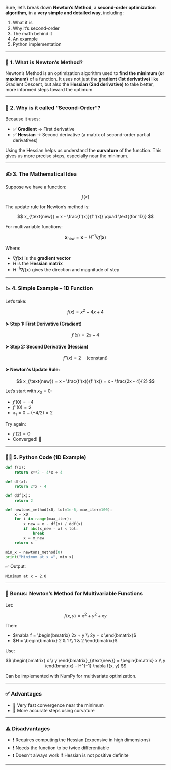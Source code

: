 Sure, let’s break down **Newton’s Method**, a **second-order optimization algorithm**, in a **very simple and detailed way**, including:

1. What it is
2. Why it’s second-order
3. The math behind it
4. An example
5. Python implementation

---

### 🧠 1. What is Newton’s Method?

Newton’s Method is an optimization algorithm used to **find the minimum (or maximum)** of a function. It uses not just the **gradient (1st derivative)** like Gradient Descent, but also the **Hessian (2nd derivative)** to take better, more informed steps toward the optimum.

---

### 🧮 2. Why is it called “Second-Order”?

Because it uses:

* ✅ **Gradient** → First derivative
* ✅ **Hessian** → Second derivative (a matrix of second-order partial derivatives)

Using the Hessian helps us understand the **curvature** of the function. This gives us more precise steps, especially near the minimum.

---

### ✍️ 3. The Mathematical Idea

Suppose we have a function:

$$
f(x)
$$

The update rule for Newton’s method is:

$$
x_{\text{new}} = x - \frac{f'(x)}{f''(x)} \quad \text{(for 1D)}
$$

For multivariable functions:

$$
\mathbf{x}_{\text{new}} = \mathbf{x} - H^{-1} \nabla f(\mathbf{x})
$$

Where:

* $\nabla f(\mathbf{x})$ is the **gradient vector**
* $H$ is the **Hessian matrix**
* $H^{-1} \nabla f(\mathbf{x})$ gives the direction and magnitude of step

---

### 📉 4. Simple Example – 1D Function

Let’s take:

$$
f(x) = x^2 - 4x + 4
$$

#### ➤ Step 1: First Derivative (Gradient)

$$
f'(x) = 2x - 4
$$

#### ➤ Step 2: Second Derivative (Hessian)

$$
f''(x) = 2 \quad \text{(constant)}
$$

#### ➤ Newton's Update Rule:

$$
x_{\text{new}} = x - \frac{f'(x)}{f''(x)} = x - \frac{2x - 4}{2}
$$

Let’s start with $x_0 = 0$:

* $f'(0) = -4$
* $f''(0) = 2$
* $x_1 = 0 - (-4/2) = 2$

Try again:

* $f'(2) = 0$
* Converged! 🎯

---

### 🧑‍💻 5. Python Code (1D Example)

```python
def f(x):
    return x**2 - 4*x + 4

def df(x):
    return 2*x - 4

def ddf(x):
    return 2

def newtons_method(x0, tol=1e-6, max_iter=100):
    x = x0
    for i in range(max_iter):
        x_new = x - df(x) / ddf(x)
        if abs(x_new - x) < tol:
            break
        x = x_new
    return x

min_x = newtons_method(0)
print("Minimum at x =", min_x)
```

✅ Output:

```
Minimum at x = 2.0
```

---

### 🧠 Bonus: Newton’s Method for Multivariable Functions

Let:

$$
f(x, y) = x^2 + y^2 + xy
$$

Then:

* $\nabla f = \begin{bmatrix} 2x + y \\ 2y + x \end{bmatrix}$
* $H = \begin{bmatrix} 2 & 1 \\ 1 & 2 \end{bmatrix}$

Use:

$$
\begin{bmatrix} x \\ y \end{bmatrix}_{\text{new}} = \begin{bmatrix} x \\ y \end{bmatrix} - H^{-1} \nabla f(x, y)
$$

Can be implemented with NumPy for multivariate optimization.

---

### ✅ Advantages

* 🚀 Very fast convergence near the minimum
* 🎯 More accurate steps using curvature

---

### ⚠️ Disadvantages

* ❗ Requires computing the Hessian (expensive in high dimensions)
* ❗ Needs the function to be twice differentiable
* ❗ Doesn’t always work if Hessian is not positive definite

---

